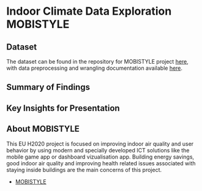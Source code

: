 # Indoor Climate Data Exploration MOBISTYLE

## Dataset

The dataset can be found in the repository for MOBISTYLE project [here](https://github.com/SVGoogle/Data-Analysis-MOBISTYLE),
with data preprocessing and wrangling documentation available [here](https://data-analysis-mobistyle.readthedocs.io/).


## Summary of Findings


## Key Insights for Presentation


## About MOBISTYLE
This EU H2020 project is focused on improving indoor air quality and user behavior by using modern and specially developed ICT solutions like the mobile game app or dashboard vizualisation app. Building energy savings, good indoor air quality and improving health related issues associated with staying inside buildings are the main concerns of this project.
* [MOBISTYLE](https://www.mobistyle-project.eu/en/mobistyle)


